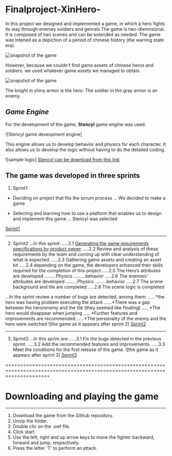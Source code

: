 # Finalproject-XinHero-

In this project we designed and implemented a game, in which a hero fights its way through enemey soldiers and genrals
The game is two-diemnsional. It is composed of two scenes and can be extended as needed.
The game was intened as a depiction of a period of chinese history (the warring state era).

![snapshot of the game]()

However, because we couldn't find game assets of chinese  heros and soldiers. we used whatever game assets we managed to obtain.

![snapshot of the game]()

The knight in shiny armor is the hero.
The soldier in the gray armor is an enemy.

## *Game Engine*
For the development of the game, **Stencyl** game engine was used.

![Stencyl game deveopment engine]

This engine allows us to develop behavior and physics for each character.
It also allows us to develop the logic without having to do the detailed coding.

![sample logic]
[Stencyl can be download from this link](http://www.stencyl.com/)

## The game was developed in three sprints

1. Sprint1
* Deciding on project that fits the scrum process
... We decided to make a game

* Selecting and learning how to use a platform that enables us to design and implement this game
... Stencyl was selected

[Sprint1](https://github.com/Anesouadou/Finalproject-XinHero-/tree/Sprint-One)

-----------------------------------------------------------------
2. Sprint2
...In this sprint:
.....2.1 [Generating the game requirements specifications by product owner]()
.....2.2 Review and analysis of these requirements by the team and coming up with clear understanding of what is expected.
.....2.3 Gathering game assets and creating an asset kit
.....2.4 depending on the game, the developers enhanced their skills required for the completion of this project
.....2.5 The Hero’s attributes are developed
.........Physics
.........behavior
.....2.6 The enemies’ attributes are developed 
.........Physics
.........behavior
.....2.7 The scene background and tile are completed
.....2.8 The scene logic is completed 

...In the sprint review a number of bugs are detected, among them:
......*the hero was having problem executing the attack
......*There was a gap between the hero/enemy and the tile (they seemed like floating)
......*The hero would disappear when jumping
......*Further features and improvements are recommended
......*The personality of the enemy and the hero were switched
![the game as it appears after sprint 2]
[Sprint2](https://github.com/Anesouadou/Finalproject-XinHero-/tree/Sprint-Two)

-----------------------------------------------------------------
3. Sprint3
...In this sprint are:
.....3.1 Fix the bugs detected in the previous sprint.
.....3.2 Add the recommended features and improvements.
.....3.3 Meet the conditions for the first release of the game.
![the game as it appears after sprint 3]
[Sprint3](https://github.com/Anesouadou/Finalproject-XinHero-/tree/Sprint-Three)

===========================================================================================================================
# Downloading and playing the game
------------------------------------
1. Download the game from the Github repository.
2. Unzip the folder.
3. Double clic on the .swf file.  
4. Click start.
5. Use the left, right and up arrow keys to move the fighter backward, forward and jump, respectively.
6. Press the letter 'T' to perform an attack.   

